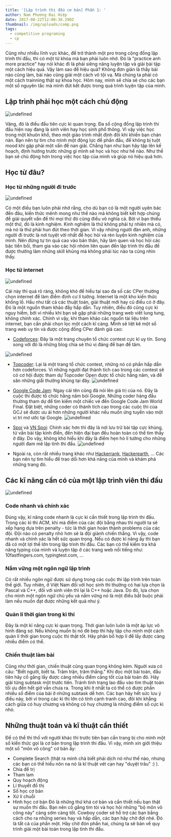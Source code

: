 ```yaml
---
title: '[Lập trình thi đấu cơ bản] Phần 1: '
author: Nam Phương Đại Hiệp
date: 2017-08-22T12:00:38.290Z
thumbnail: /img/uploads/comp.png
tags:
  - competitive programing
  - cp
---
```

Cũng như nhiều lĩnh vực khác, để trở thành một pro trong cộng đồng lập trình thi đấu, thì có một từ khóa mà bạn phải luôn nhớ. Đó là "practice anh more practice" hay nói khác đi là phải siêng năng luyện tập và giải bài tập một cách hiệu quả. Vậy làm sao để hiệu quả? Không đơn giản là thấy bài nào cũng làm, bài nào cũng giải một cách vô tội vạ. Mà chúng ta phải có một cách trainning thật sự khoa học. Hôm nay, mình sẽ chia sẻ cho các bạn một số nguyên tắc mà mình đút kết được trong quá trình luyện tập của mình.

## Lập trình phải học một cách chủ động
![undefined](/img/uploads/0101.jpg)

Vâng, đó là điều đầu tiên cực kì quan trọng. Đa số cộng đồng lập trình thi đấu hiện nay đang là sinh viên hay học sinh phổ thông. Vì vậy việc học trong một khuôn khổ, theo một giáo trình nhất định đôi khi khiến bạn chán nản. Bạn nên tự tìm cho mình một động lực để phấn đấu, để không bị tuột mood khi gặp phải một vấn đề nan giải. Chẳng hạn như bạn hãy tập lên kế hoạch, định hướng trước những gì mình sẽ học và học như hế nào. Như thế bạn sẽ chủ động hơn trong việc học tập của mình và giúp nó hiệu quả hơn.

## Học từ đâu?

### Học từ những người đi trước

![undefined](/img/uploads/0102.jpg)

Có một điều bạn luôn phải nhớ rằng, cho dù bạn có là một người uyên bác đến đâu, kiến thức mênh mong như thế nào mà không biết kết hợp chúng để giải quyết vấn đề thì mọi thứ đó cũng điều vô nghĩa cả. Bời vì bạn thiếu một thứ, đó là kinh nghiệm. Kinh nghiệm là thứ không phải tự nhiên mà có, mà nó là thứ phải hun đút theo thời gian. Vì vậy những người đàn anh, những người đi trước là nơi tuyệt vời nhất để học hỏi và rèn luyện kinh nghiệm của mình. Nên đừng tự tin quá cao vào bản thân, hãy làm quen và học hỏi các bậc tiền bối, tham gia vào các hội nhóm liên quan đến lập trình thi đấu để được thưởng lãm những skill khủng mà không phải lúc nào ta cũng nhìn thấy.

### Học từ internet
![undefined](/img/uploads/0103.jpg)

Cái này thì quá rõ ràng, không khó để hiểu tại sao đa số các CPer thường chọn internet để làm điểm định cư lí tưởng. Internet là một kho kiến thức khổng lồ. Hầu như tất cả các thuật toán, giải thuật mới hay cũ điều có ở đây. Đó là một nguồn tham khảo đầy hấp dẫn. Tuy nhiên, điều đó cũng cực kì nguy hiểm, bởi vì nhiều khi bạn sẽ gặp phải những trang web viết lung tung, không chính xác. Chính vì vậy, khi tham khảo các nguồn tài liệu trên internet, bạn cần phải chọn lọc một cách kĩ càng. Mình sẽ liệt kê một số trang web uy tín và được cộng đồng CPer đánh giá cao:

- [Codeforces](codeforces.com): Đây là một trang chuyên tổ chức contest cực kì uy tín. Song song với đó là những blog chia sẻ thú vị đáng để bạn để tâm.

![undefined](/img/uploads/0104.png)
- [Topcoder](topcoder.com): Lại là một trang tổ chức contest, những nó có phần hấp dẫn hơn codeforces. Vì những người đạt thành tích cao trong các contest sẽ có cơ hội được tham dự Topcoder Open được tổ chức hằng năm, và để săn những giẩi thưởng khủng tại đây.
![undefined](/img/uploads/0105.jpg)


- [Google Code Jam](https://code.google.com/codejam/): Ngay cái tên cũng đã nói lên giá trị của nó. Đây là cuộc thi được tổ chức hằng năm bỏi Google. Những coder hàng đầu thường tham dự để tìm kiếm một chiếc vé đến Google Code Jam World Final. Đặt biệt, những coder có thành tích cao trong các cuộc thi của GCJ sẽ được ưu ái hơn những người khác nếu muốn ứng tuyển vào một vị trí mơ ước tại Google. 
![undefined](/img/uploads/0106.jpg)
- [Spoj](spoj.com) và [VN Spoj](vn.spoj.com): Chính xác hơn thì đây là nơi lưu trữ bài tập cực khủng, từ vấn bài tập kinh điển, đến hiện đại bạn đều hoàn toàn có thể tìm thấy ở đây. Do vậy, không khó hiểu khi đây là điểm hẹn hò lí tưởng cho những người đam mê lập tình thi đấu.
![undefined](/img/uploads/0107.png)
- Ngoài ra, còn rất nhiều trang khác như [Hackerrank](hackerrank.com), [Hackerearth](hackerearth.com), ... Các bạn nên tự tìm hiểu để trao dồi hơn khả năng của mình và khám phá những trang đó.

## Các kĩ năng cần có của một lập trình viên thi đấu
![undefined](/img/uploads/0108.jpeg)

### Code nhanh và chính xác
Đúng vậy, kĩ năng code nhanh là cực kì cần thiết trong lập trình thi đấu. Trong các kì thi ACM, khi mà điểm của các đội bằng nhau thì người ta sẽ xếp hạng dựa trên penalty - tức là thời gian hoàn thành problems của các đội. Đội nào có penalty nhỏ hơn sẽ là đội giành chiến thắng. Vì vậy, code nhanh và chính xác là hết sức quan trọng. Nếu có được kĩ năng ấy thì bạn đã có một lợi thế lớn trong lập trình thi đấu. Các bạn có thể kiểm tra khả năng typing của mình và luyện tập ở các trang web nổi tiếng như: 10fastfingers.com, typingtest.com, ...
### Nắm vững một ngôn ngữ lập trình
Có rất nhiều ngôn ngữ được sử dụng trong các cuộc thi lập trình trên toàn thế giới. Tuy nhiên, ở Việt Nam đối với học sinh thì thường có hai lựa chọn là Pascal và C++, đối với sinh viên thì lại là C++ hoặc Java. Do đó, lựa chọn cho mình một ngôn ngữ chủ yếu và nắm vững nó là một điều bắt buộc phải làm nếu muốn đạt được những kết quả như ý. 
### Quản lí thời gian trong kì thi
Đây là một kĩ năng cực kì quan trọng. Thời gian luôn luôn là một áp lực vô hình đáng sợ. Nếu không muốn bị nó đè bẹp thì hãy tập cho mình một cách quản lí thời gian trong cuộc thi thật tốt. Hãy phân bổ hợp lí để lấy được càng nhiều điểm có thể.
### Chiến thuật làm bài
Cũng như thời gian, chiến thuật cũng quan trọng không kém. Nguời xưa có câu: "Biết người, biết ta. Trăm trận, trăm thắng." Khi đọc một bài toán, đầu tiên hãy cố gắng lấy được càng nhiều điểm càng tốt của bài toán đó. Hãy giải từng subtask một trước tiên. Tránh tình trạng lao đầu vào tìm thuật toán tối ưu đến hết giờ vẫn chưa ra. Trong khi ít nhất ta có thể có được phần nhiều số điểm của bài ở những subtask dễ hơn. Các bạn hãy hết sức lưu ý điều này, bời vì trong các kì thi lớn có tính cạnh tranh cao, đôi khi khẳng cách giữa có huy chương và không có huy chương là những điểm số cực kì nhỏ.

## Những thuật toán và kĩ thuật cần thiết
Để có thể thi thố với người khác thì trước tiên bạn cần trang bị cho mình một số kiến thức gọi là cơ bản trong lập trình thi đấu. Vì vậy, mình xin giới thiệu một số "môn võ công" cơ bản ấy:
- Complete Search (thật ra mình chả biết phải dịch nó như thế nào, nhưng các bạn có thể hiểu nôn na nó là kĩ thuật vét cạn hay "duyệt trâu" :) ).
- Chia để trị
- Tham lam
- Quy hoạch động
- Lí thuyết đồ thị
- Số học cơ bản
- Xử lí chuỗi
- Hình học cơ bản
Đó là những thứ khá cơ bản và cần thiết nếu bạn thật sự muốn thi đấu. Bạn nên cố gắng tìm tòi và học hỏi những "bộ môn võ công này" càng sớm càng tốt. Cowboy coder sẽ hỗ trợ các bạn bằng cách cho ra những series hay và hấp dẫn, các bạn hãy chờ đợi nhé.
Đó là tất cả của phần một. Hãy chờ đón phần hai, chúng ta sẽ bàn về quy trình giải một bài toán trong lập tình thi đấu.






